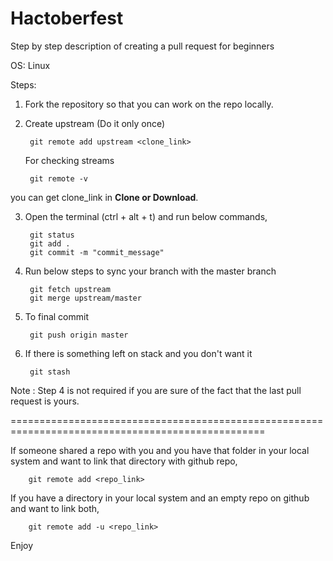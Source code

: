 # Hactoberfest
Step by step description of creating a pull request for beginners

OS: Linux

Steps:

1. Fork the repository so that you can work on the repo locally.

2. Create upstream (Do it only once) 

		git remote add upstream <clone_link>

   For checking streams
	
		git remote -v

you can get clone_link in **Clone or Download**.

3. Open the terminal (ctrl + alt + t) and run below commands, 

		git status 
		git add . 
		git commit -m "commit_message"

4. Run below steps to sync your branch with the master branch

		git fetch upstream
		git merge upstream/master

5. To final commit

		git push origin master

6. If there is something left on stack and you don't want it

		git stash

Note : Step 4 is not required if you are sure of the fact that the last pull request is yours.

==================================================================================================

If someone shared a repo with you and you have that folder in your local system and want to link that directory with github repo,

		git remote add <repo_link>
		
If you have a directory in your local system and an empty repo on github and want to link both,

		git remote add -u <repo_link>

Enjoy
